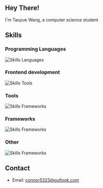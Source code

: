 ## Hey There! 

I'm Taoyue Wang, a computer science student

## Skills

### Programming Languages

![Skills Languages](https://skillicons.dev/icons?i=c,cpp,python,js)

### Frontend development

![Skills Tools](https://skillicons.dev/icons?i=html,css,vue,vite,nodejs,npm)

### Tools

![Skills Frameworks](https://skillicons.dev/icons?i=vscode,git,github,linux)

### Frameworks

![Skills Frameworks](https://skillicons.dev/icons?i=qt)

### Other
![Skills Frameworks](https://skillicons.dev/icons?i=blender)

## Contact
- Email: connor5323@outlook.com
